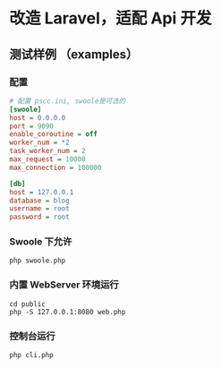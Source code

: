 # 改造 Laravel，适配 Api 开发

## 测试样例 （examples）
### 配置
```ini
# 配置 pscc.ini, swoole是可选的
[swoole]
host = 0.0.0.0
port = 9090
enable_coroutine = off
worker_num = *2
task_worker_num = 2
max_request = 10000
max_connection = 100000

[db]
host = 127.0.0.1
database = blog
username = root
password = root
```

### Swoole 下允许
```shell
php swoole.php
```

### 内置 WebServer 环境运行
```shell
cd public
php -S 127.0.0.1:8080 web.php
```

### 控制台运行
```shell
php cli.php
```